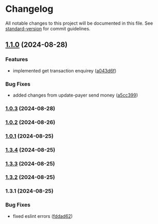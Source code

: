 # Changelog

All notable changes to this project will be documented in this file. See [standard-version](https://github.com/conventional-changelog/standard-version) for commit guidelines.

## [1.1.0](https://github.com/mojaloop/airtel-core-connector/compare/v1.0.3...v1.1.0) (2024-08-28)


### Features

* implemented get transaction enquirey ([a043d6f](https://github.com/mojaloop/airtel-core-connector/commit/a043d6f1d88c5871da7338e030063f2e59a88cb6))


### Bug Fixes

* added changes from update-payer send money ([a5cc399](https://github.com/mojaloop/airtel-core-connector/commit/a5cc3991164d491edb9c5d1f6f3c4243c175b594))

### [1.0.3](https://github.com/mojaloop/airtel-core-connector/compare/v1.0.2...v1.0.3) (2024-08-28)

### [1.0.2](https://github.com/mojaloop/airtel-core-connector/compare/v1.0.1...v1.0.2) (2024-08-26)

### [1.0.1](https://github.com/mojaloop/airtel-core-connector/compare/v1.3.4...v1.0.1) (2024-08-25)

### [1.3.4](https://github.com/mojaloop/airtel-core-connector/compare/v1.3.3...v1.3.4) (2024-08-25)

### [1.3.3](https://github.com/mojaloop/airtel-core-connector/compare/v1.3.2...v1.3.3) (2024-08-25)

### [1.3.2](https://github.com/mojaloop/airtel-core-connector/compare/v1.3.1...v1.3.2) (2024-08-25)

### 1.3.1 (2024-08-25)


### Bug Fixes

* fixed eslint errors ([fddad62](https://github.com/mojaloop/airtel-core-connector/commit/fddad62df7bcf15749833bdcdf1ce622ba7974b6))
